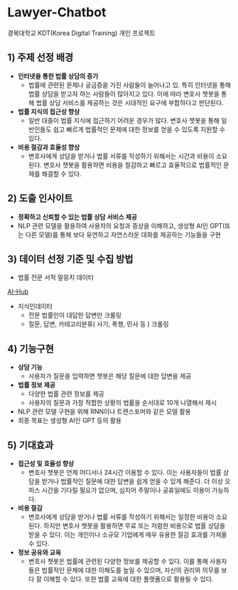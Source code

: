 # Lawyer-Chatbot
경북대학교 KDT(Korea Digital Training) 개인 프로젝트


## **1) 주제 선정 배경**

- **인터넷을 통한 법률 상담의 증가**
    - 법률에 관련된 문제나 궁금증을 가진 사람들이 늘어나고 있. 특히 인터넷을 통해 법률 상담을 받고자 하는 사람들이 많아지고 있다. 이에 따라 변호사 챗봇을 통해 법률 상담 서비스를 제공하는 것은 시대적인 요구에 부합하다고 판단된다.
- **법률 지식의 접근성 향상**
    - 일반 대중이 법률 지식에 접근하기 어려운 경우가 많다. 변호사 챗봇을 통해 일반인들도 쉽고 빠르게 법률적인 문제에 대한 정보를 얻을 수 있도록 지원할 수 있다.
- **비용 절감과 효율성 향상**
    - 변호사에게 상담을 받거나 법률 서류를 작성하기 위해서는 시간과 비용이 소요된다. 변호사 챗봇을 활용하면 비용을 절감하고 빠르고 효율적으로 법률적인 문제를 해결할 수 있다.
    

## **2) 도출 인사이트**

- **정확하고 신뢰할 수 있는 법률 상담 서비스 제공**
- NLP 관련 모델을 활용하여 사용자의 요청과 증상을 이해하고, 생성형 AI인 GPT(또는 다른 모델)를 통해 보다 유연하고 자연스러운 대화를 제공하는 기능들을 구현

## **3) 데이터 선정 기준 및 수집 방법**

- 법률 전문 서적 말뭉치 데이터

[AI-Hub](https://www.aihub.or.kr/aihubdata/data/view.do?currMenu=115&topMenu=100&dataSetSn=71487)

- 지식인데이터
    - 전문 법률인이 대답한 답변만 크롤링
    - 질문, 답변, 카테고리분류( 사기, 폭행, 민사 등 ) 크롤링
    

## **4) 기능구현**

- **상담 기능**
    - 사용자가 질문을 입력하면 챗봇은 해당 질문에 대한 답변을 제공
- **법률 정보 제공**
    - 다양한 법률 관련 정보를 제공
    - 사용자의 질문과 가장 적합한 상황의 법률을 순서대로 10개 나열해서 제시
- NLP 관련 모델 구현을 위해 RNN이나 트랜스포머와 같은 모델 활용
- 최종 목표는 생성형 AI인 GPT 등의 활용

## **5) 기대효과**

- **접근성 및 효율성 향상**
    - 변호사 챗봇은 언제 어디서나 24시간 이용할 수 있다. 이는 사용자들이 법률 상담을 받거나 법률적인 질문에 대한 답변을 쉽게 얻을 수 있게 해준다. 더 이상 오피스 시간을 기다릴 필요가 없으며, 심지어 주말이나 공휴일에도 이용이 가능하다.
- **비용 절감**
    - 변호사에게 상담을 받거나 법률 서류를 작성하기 위해서는 일정한 비용이 소요된다. 하지만 변호사 챗봇을 활용하면 무료 또는 저렴한 비용으로 법률 상담을 받을 수 있다. 이는 개인이나 소규모 기업에게 매우 유용한 절감 효과를 가져올 수 있다.
- **정보 공유와 교육**
    - 변호사 챗봇은 법률에 관련된 다양한 정보를 제공할 수 있다. 이를 통해 사용자들은 법률적인 문제에 대한 이해도를 높일 수 있으며, 자신의 권리와 의무를 보다 잘 이해할 수 있다. 또한 법률 교육에 대한 플랫폼으로 활용될 수 있다.

